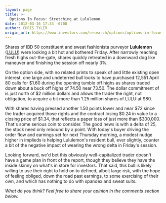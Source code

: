 ```yaml
---
layout: page
title: >-
  Options In Focus: Stretching at Lululemon
date: 2012-03-16 17:33 -0700
author: CHRIS TYLER
origin_url: https://www.investors.com/research/options/options-in-focus-stretching-at-lululemon/
---
```






Shares of IBD 50 constituent and sweat fashionista purveyor **Lululemon** ([LULU](https://research.investors.com/quote.aspx?symbol=LULU)) were looking a bit hot and bothered Friday. After narrowly reaching fresh highs out-the-gate, shares quickly retreated in a downward dog like maneuver and finishing the session off nearly 3%.

  

On the option side, with no related prints to speak of and little existing open interest, one large and undeterred bull looks to have purchased 12,551 April 80 calls for $1.60 during the opening tumble off highs as shares traded down about a buck off highs of 74.50 near 73.50. The dollar commitment of is just north of $2 million dollars and allows the trader the right, not obligation, to acquire a bit more than 1.25 million shares of LULU at $80.

  

With shares having pressed another 1.50 points lower and near $72 since the trader acquired those rights and the contract losing $0.24 in value to a closing price of $1.34, that reflects a paper loss of just more than $300,000. That's some serious coin to consider. The good news is with a delta of 25, the stock need only rebound by a point. With today's buyer driving the order flow and earnings set for next Thursday morning, a modest nudge higher in implieds is helping Lululemon's resident bull, ever slightly, counter a bit of the negative impact of wearing the wrong delta in Friday's session.

  

Looking forward, we'd bet this obviously well-capitalized trader doesn't have a game plan in front of the report, though they believe they have the inside skinny on what's in store for investors. That said, this bull is likely willing to use their right to hold on to defined, albeit large risk, with the hope of feeling obliged, down the road past earnings, to some exercising of their own, and which has nothing to do with spandex and sweat suits.

  

*What do you think? Feel free to share your opinion in the comments section below.*




